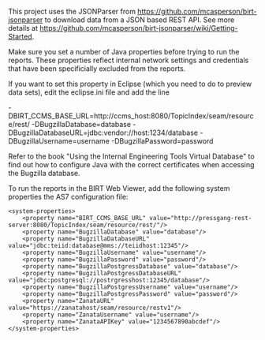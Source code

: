 This project uses the JSONParser from https://github.com/mcasperson/birt-jsonparser to download data from a JSON based REST API. See more details at https://github.com/mcasperson/birt-jsonparser/wiki/Getting-Started.

Make sure you set a number of Java properties before trying to run the reports. These properties reflect internal network settings and credentials that have been specificially excluded from the reports. 

If you want to set this property in Eclipse (which you need to do to preview data sets), edit the eclipse.ini file and add the line

-DBIRT_CCMS_BASE_URL=http://ccms_host:8080/TopicIndex/seam/resource/rest/
-DBugzillaDatabase=database
-DBugzillaDatabaseURL=jdbc:vendor://host:1234/database
-DBugzillaUsername=username
-DBugzillaPassword=password

Refer to the book "Using the Internal Engineering Tools Virtual Database" to find out how to configure Java with the correct certificates when accessing the Bugzilla database.

To run the reports in the BIRT Web Viewer, add the following system properties the AS7 configuration file:

    <system-properties>
        <property name="BIRT_CCMS_BASE_URL" value="http://pressgang-rest-server:8080/TopicIndex/seam/resource/rest/"/>
        <property name="BugzillaDatabase" value="database"/>
        <property name="BugzillaDatabaseURL" value="jdbc:teiid:database@mms://teiidhost:12345"/>
        <property name="BugzillaUsername" value="username"/>
        <property name="BugzillaPassword" value="password"/>
        <property name="BugzillaPostgressDatabase" value="database"/>
        <property name="BugzillaPostgressDatabaseURL" value="jdbc:postgresql://postrgresshost:12345/database"/>
        <property name="BugzillaPostgressUsername" value="username"/>
        <property name="BugzillaPostgressPassword" value="password"/>
        <property name="ZanataURL" value="https://zanatahost/seam/resource/restv1"/>
        <property name="ZanataUsername" value="username"/>
        <property name="ZanataAPIKey" value="1234567890abcdef"/>
    </system-properties>

